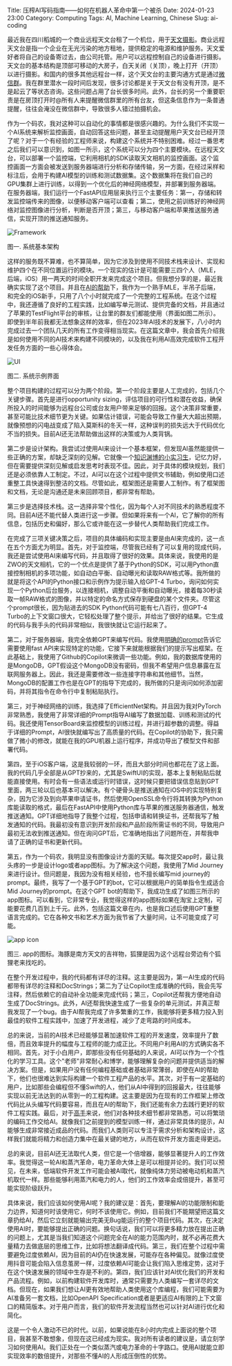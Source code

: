 Title: 压榨AI写码指南——如何在机器人革命中第一个被杀
Date: 2024-01-23 23:00
Category: Computing
Tags: AI, Machine Learning, Chinese
Slug: ai-coding

最近我在四川稻城的一个商业远程天文台租了一个机位，用于[天文摄影](https://yage.ai/astrophoto-tutorial-0.html)。商业远程天文台是指一个企业在无光污染的地方租地，提供稳定的电源和维护服务。天文爱好者将自己的设备寄过去，由公司托管。用户可以远程控制自己的设备进行摄影。天文台的基本结构是顶部可移动的大房子，白天关闭（关顶），晚上打开（开顶）以进行摄影。和国内的很多其他远程台一样，这个天文台的主要沟通方式是通过[微信群](https://yage.ai/wechat-bot.html)。我在群里潜水一段时间后发现，很多讨论都是关于天文台有没有开顶，是不是起云了等状态咨询。这些问题占用了台长很多时间。此外，台长的另一个重要职责是在房顶打开时@所有人来提醒微信群里的所有台友，但这条信息作为一条普通提醒，往往会淹没在微信群中，导致很多人错过拍摄机会。

作为一个码农，我对这种可以自动化的事情都是很感兴趣的。为什么我们不实现一个AI系统来解析监控画面，自动回答这些问题，甚至主动提醒用户天文台已经开顶了呢？对于一个有经验的工程师来说，构建这个系统并不特别困难。经过一番思考之后我们可以意识到，如图一所示，这个系统可以分为四个主要模块。在远程天文台，可以部署一个监控端，它利用相机的SDK读取天文相机的监控画面。这个监控画面一方面会被发送到服务器端进行分析和存储传输，另一方面，在经过采样和标注后，会用于构建AI模型的训练和测试数据集。这个数据集将在我们自己的GPU集群上进行训练，以得到一个优化后的神经网络模型，并部署到服务器端。在服务器端，我们运行一个FastAPI应用层来执行三个主要任务：第一，存储和转发监控端传来的图像，以便移动客户端可以查看；第二，使用之前训练好的神经网络对监控图像进行分析，判断是否开顶；第三，与移动客户端和苹果推送服务通信，实现开顶的推送通知服务。

![Framework](/images/ai-code-framework.png)

图一. 系统基本架构

这样的服务既不算难，也不算简单，因为它涉及到使用不同技术栈来设计、实现和维护四个在不同位置运行的模块。一个现实的估计是可能需要三四个人（MLE，后端，iOS）用一两天的时间全职开发来完成这个项目。但我想分享的是，最近我确实实现了这个项目。并且在[AI的帮助](https://yage.ai/ai-it-impact.html)下，我作为一个熟手MLE，半吊子后端，和完全的iOS新手，只用了八个小时就完成了一个完整的工程系统。在这个过程中，我还遵循了良好的工程实践，比如编写单元测试、提供完备的文档，并且通过了苹果的TestFlight平台的审核，让台里的群友们都能使用（界面如图二所示）。即使到半年前我都无法想象这样的效率，但在2023年AI技术的发展下，八小时内完成过去一个团队几天的所有工作变得相当现实。在这篇文章中，我会首先介绍我是如何使用不同的AI技术来构建不同模块的，以及我在利用AI高效完成软件工程开发任务方面的一些心得体会。

![UI](/images/ai-code-ui.jpg)

图二. 系统示例界面

整个项目构建的过程可以分为两个阶段。第一个阶段主要是人工完成的，包括几个关键步骤。首先是进行opportunity sizing，评估项目的可行性和潜在收益，确保所投入的时间能够为远程台公司或台友用户带来足够的回报。这个决策非常重要，甚至可能比技术细节更为关键。如果估计错误，可能会导致工作量大大超出预期，就像预想的闪电战变成了陷入莫斯科的冬天一样，这种误判的损失远大于代码优化不当的损失。目前AI还无法帮助做出这样的决策或为人类背锅。

第二步是设计架构。我尝试过使用AI来设计一个基本框架，但发现AI虽然能提供一些正确的方案，却缺乏深刻的见解。它就像一个[知识渊博的小实习生](https://yage.ai/AI-thoughts.html)，记忆力好，但在需要提供深刻见解或启发思考时表现不佳。因此，对于具体的模块规划，我们还是必须依靠人工制定。不过，AI可以在这个过程中提供文书辅助，例如使用口述重整工具快速得到整洁的文档。尽管如此，框架图还是需要人工制作。有了框架图和文档，无论是沟通还是未来回顾项目，都非常有帮助。

第三步是选择技术栈。这一选择非常个性化，因为每个人对不同技术的熟悉程度不同。目前AI还不能代替人类进行这一步骤。但如果将来有一个AI，它了解你的所有信息，包括历史和偏好，那么它或许能在这一步替代人类帮助我们完成工作。

在完成了三项关键决策之后，项目的具体编码和实现主要是由AI来完成的，这一点在五个方面尤为明显。首先，对于监控端，尽管我已经有了可以复用的现成代码，我还是尝试使用AI来编写代码，并且取得了很好的效果。具体来说，我使用的是ZWO的天文相机，它的一个优点是提供了基于Python的SDK，可以用Python直接控制相机的多项功能，如自动白平衡、自动曝光和读取RAW格式等。我所做的就是将这个API的Python接口和示例作为提示输入给GPT-4 Turbo，询问如何实现一个Python后台服务，以连接相机，调整自动平衡和自动曝光，接着每30秒读取一帧RAW格式的图像，并以特定的命名方式保存到硬盘的某个文件夹。尽管这个prompt很长，因为贴进去的SDK Python代码可能有七八百行，但GPT-4 Turbo的上下文窗口很大，它轻松处理了整个提示，并给出了很好的结果。它生成的代码与我手头的代码非常相似，我很快就让它运行起来了。

第二，对于服务器端，我完全依赖GPT来编写代码。我使用[明确的prompt](https://yage.ai/prompt-engineering-guide.html)告诉它需要使用fast API来实现特定的功能，它接下来就能根据我们的提示写出框架。在此基础上，我使用了Github的Copilot来微调一些功能。例如，我的数据库使用的是MongoDB，GPT假设这个MongoDB没有密码，但我不希望用户信息暴露在互联网服务器上。因此，我还是需要修改一些连接字符串和其他细节。当然，MongoDB的配置工作也是在GPT的指导下完成的，我所做的只是询问如何添加密码，并将其指令在命令行中复制粘贴执行。

第三，对于神经网络的训练，我选择了EfficientNet架构。并且因为我对PyTorch非常熟悉，我使用了非常详细的Prompt指导AI编写了数据加载、训练和测试的代码。我还使用TensorBoard来监控模型的训练过程，并进行超参数的调整。得益于详细的Prompt，AI很快就编写出了高质量的代码。在Copilot的协助下，我只需做了微小的修改，就能在我的GPU机器上运行程序，并成功导出了模型文件和部署代码。

第四，至于iOS客户端，这是我较弱的一环，而且大部分时间也都花在了这上面。我的代码几乎全部是从GPT抄来的，尤其是SwiftUI的实现，基本上复制粘贴后就能直接使用。有时会有一些语法或运行时错误，这时候只要把错误信息贴到GPT里面，两三轮以后也基本可以解决。有个硬骨头是推送通知在iOS中的实现特别复杂，因为它涉及到向苹果申请证书，然后使用OpenSSL命令行将其转换为Python库能读取的格式，最后在FastAPI中使用Python库与苹果的推送服务器通信，触发推送通知。GPT详细地指导了我整个过程，包括申请和转换证书，还帮我写了触发通知的代码。我最初没有意识到开发阶段和产品阶段所需证书的不同，导致用户最初无法收到推送通知。但在询问GPT后，它准确地指出了问题所在，并帮我申请了正确的证书和更新代码。

第五，作为一个码农，我明显没有图像设计方面的天赋。每次提交app时，最让我头疼的一步是设计logo或者app图标。为了解决这个问题，我使用了Mid Journey来进行设计。但问题是，我因为没有相关经验，也不擅长编写mid journey的prompt。最终，我写了一个基于GPT的bot，它可以根据用户的简单指令生成适合Mid Journey的prompt。在这个GPT bot的帮助下，我成功生成了如图三所示的app图标。可以看到，它非常专业，我觉得这样的app图标如果在淘宝上定制，可能要花费几百到上千元。此外，包括这篇文章在内，也是我口述后使用GPT重整语言完成的。它在各种文书和艺术方面为我节省了大量时间，让不可能变成了可能。

![app icon](/images/ai-code-logo.jpg)

图三. app的图标。海豚是南方天文的吉祥物，狐狸是因为这个远程台旁边有个狐狸老来找吃的。

在整个开发过程中，我的代码都有详尽的注释。这主要是因为，第一AI生成的代码都带有详尽的注释和DocStrings；第二为了让Copilot生成准确的代码，我会先写注释，然后依赖它的自动补全功能来完成代码；第三，Copilot还帮我方便地自动生成了DocStrings。此外，AI还帮我快速生成了一些复杂的单元测试，并真正帮我发现了一个bug。由于AI帮我完成了许多繁重的工作，我能够将更多精力投入到最佳的软件工程实践中，加速了开发进程，减少了走弯路的时间成本。

总的来说，当前的AI技术已经能够显著加速软件工程的开发速度，效率提升了数倍，而且效率提升的幅度与工程师的能力成正比。不同用户利用AI的方式确实各不相同。首先，对于小白用户，即那些没有任何基础的人来说，AI可以作为一个个性化的学习工具。这个"老师"非常耐心和博学，能够理解复杂的问题并提供适当的解决方案。但是，如果用户没有任何编程基础或者基础非常薄弱，即使在AI的帮助下，他们也很难达到实际构建一个软件工程产品的水平。其次，对于有一定基础的用户，比如那些会编程但不懂Swift的人，他们从AI中得到的回报最大，往往能够实现以前无法达到的从零到一的工程构建。这主要是因为在现有的工作框架上修改代码比从头编写代码要容易，而且在AI的帮助下，我们还能有余力去践行更好的软件工程实践。最后，对于[高手](https://yage.ai/system-design-interview.html)来说，他们对各种技术细节都非常熟悉，可以将繁琐的编码工作交给AI。就像我们之前提到的模型训练一样，通过非常具体的提示，AI能够生成非常接近成品的代码。而我们人类则可以专注于需求分析和架构设计，这样我们就能将精力和创造力集中在最关键的地方，从而在软件开发方面走得更远。

总的来说，目前AI还无法取代人类，但它是一个倍增器，能够显著提升人的工作效率。我觉得这一轮AI和蒸汽革命，电力革命大体上是可以相提并论的。我们可以预见，在未来，低端软件开发工作可能会被AI取代，就像纯体力劳动被电动机和蒸汽机取代一样。那些能够利用蒸汽和电力的人，他们的工作效率会成倍提升，甚至可能实现阶级跃升。

具体来说，我们应该如何使用AI呢？我的建议是：首先，要理解AI的功能限制和能力边界，知道何时该使用它，何时不该使用它。例如，目前我们不能期望把这篇文章扔给AI，然后它立刻就能输出完美无Bug能运行的整个项目代码。其次，在决定使用AI时，要能够提出正确的问题。换句话说，我们可以将更多精力放在提出正确的问题上，尤其是当我们知道这个问题完全在AI的能力范围内时，就不必再花费大量精力去做底层的思维工作，比如将想法翻译成代码。第三，我们在整个过程中需要避免过度依赖AI，因为目前的AI仍在快速发展，可能存在各种偏见。就像过度使用抖音可能会陷入信息茧房一样，过度依赖AI可能会让我们陷入思维定势，这对于在这个快速发展的领域中生存是不利的。第四，我们应该针对AI优化我们的开发和产品流程。例如，以前构建软件开发库时，通常只需要为人类编写一套详尽的文档。但现在，如果我们想让AI更有效地帮助人类使用这个库编程，我们可能需要为AI准备另一套文档，比如OpenAPI Specification或者是更适应AI有限的上下文窗口的精简版本。对于用户而言，我们的软件开发流程当然也可以针对AI进行优化和简化。

这是一个令人激动不已的时代。以前，如果说能在8小时内完成上面说的整个项目，我甚至不敢想象，但现在这已经成为现实。我对所有读者的建议是，请立刻学习如何使用AI。我们正处在一个类似蒸汽或电力革命的十字路口。使用AI就能立即实现效率的数倍提升，对那些不懂AI的人形成压倒性的优势。
